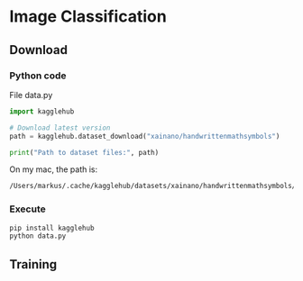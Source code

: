 # Image Classification

## Download

### Python code

File data.py
```python
import kagglehub

# Download latest version
path = kagglehub.dataset_download("xainano/handwrittenmathsymbols")

print("Path to dataset files:", path)
```

On my mac, the path is:
```bash
/Users/markus/.cache/kagglehub/datasets/xainano/handwrittenmathsymbols/versions/2
```

### Execute
```bash
pip install kagglehub
python data.py
```

## Training

